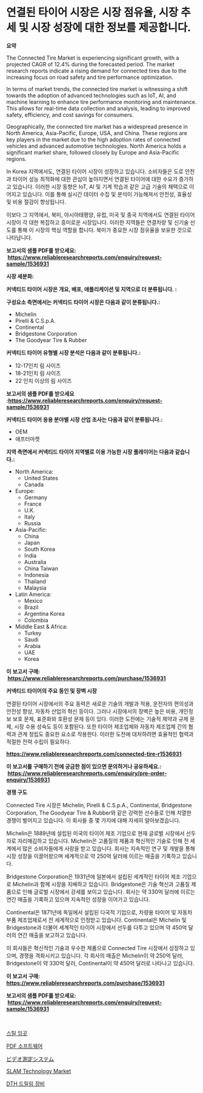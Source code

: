 <p><h1>연결된 타이어 시장은 시장 점유율, 시장 추세 및 시장 성장에 대한 정보를 제공합니다.</h1></p><p><strong>요약</strong></p>
<p><p>The Connected Tire Market is experiencing significant growth, with a projected CAGR of 12.4% during the forecasted period. The market research reports indicate a rising demand for connected tires due to the increasing focus on road safety and tire performance optimization.</p><p>In terms of market trends, the connected tire market is witnessing a shift towards the adoption of advanced technologies such as IoT, AI, and machine learning to enhance tire performance monitoring and maintenance. This allows for real-time data collection and analysis, leading to improved safety, efficiency, and cost savings for consumers.</p><p>Geographically, the connected tire market has a widespread presence in North America, Asia-Pacific, Europe, USA, and China. These regions are key players in the market due to the high adoption rates of connected vehicles and advanced automotive technologies. North America holds a significant market share, followed closely by Europe and Asia-Pacific regions.</p><p>In Korea 지역에서도, 연결된 타이어 시장이 성장하고 있습니다. 소비자들은 도로 안전과 타이어 성능 최적화에 대한 관심이 높아지면서 연결된 타이어에 대한 수요가 증가하고 있습니다. 이러한 시장 동향은 IoT, AI 및 기계 학습과 같은 고급 기술의 채택으로 이어지고 있습니다. 이를 통해 실시간 데이터 수집 및 분석이 가능해져서 안전성, 효율성 및 비용 절감이 향상됩니다.</p><p>이보다 그 지역에서, 북미, 아시아태평양, 유럽, 미국 및 중국 지역에서도 연결된 타이어 시장이 각 대한 복잡하고 흥미로운 시장입니다. 이러한 지역들은 연결차량 및 신기술 선도를 통해 이 시장의 핵심 역할을 합니다. 북미가 중요한 시장 점유율을 보유한 것으로 나타납니다.</p></p>
<p><strong>보고서의 샘플 PDF를 받으세요: &nbsp;<a href="https://www.reliableresearchreports.com/enquiry/request-sample/1536931">https://www.reliableresearchreports.com/enquiry/request-sample/1536931</a></strong></p>
<p><strong>시장 세분화:</strong></p>
<p><strong> 커넥티드 타이어 시장은 개요, 배포, 애플리케이션 및 지역으로 더 분류됩니다. :</strong></p>
<p><strong>구성요소 측면에서는 커넥티드 타이어 시장은 다음과 같이 분류됩니다.:</strong></p>
<p><ul><li>Michelin</li><li>Pirelli & C.S.p.A.</li><li>Continental</li><li>Bridgestone Corporation</li><li>The Goodyear Tire & Rubber</li></ul></p>
<p><strong> 커넥티드 타이어 유형별 시장 분석은 다음과 같이 분류됩니다.:</strong></p>
<p><ul><li>12-17인치 림 사이즈</li><li>18-21인치 림 사이즈</li><li>22 인치 이상의 림 사이즈</li></ul></p>
<p><strong>보고서의 샘플 PDF를 받으세요 :<a href="https://www.reliableresearchreports.com/enquiry/request-sample/1536931">https://www.reliableresearchreports.com/enquiry/request-sample/1536931</a></strong></p>
<p><strong> 커넥티드 타이어 응용 분야별 시장 산업 조사는 다음과 같이 분류됩니다.:</strong></p>
<p><ul><li>OEM</li><li>애프터마켓</li></ul></p>
<p><strong>지역 측면에서 커넥티드 타이어 지역별로 이용 가능한 시장 플레이어는 다음과 같습니다.:</strong></p>
<p><ul>
    <li>
        North America:
        <ul>
            <li>United States</li>
            <li>Canada</li>
        </ul>
    </li>
    <li>
        Europe:
        <ul>
            <li>Germany</li>
            <li>France</li>
            <li>U.K.</li>
            <li>Italy</li>
            <li>Russia</li>
        </ul>
    </li>
    <li>
        Asia-Pacific:
        <ul>
            <li>China</li>
            <li>Japan</li>
            <li>South Korea</li>
            <li>India</li>
            <li>Australia</li>
            <li>China Taiwan</li>
            <li>Indonesia</li>
            <li>Thailand</li>
            <li>Malaysia</li>
        </ul>
    </li>
    <li>
        Latin America:
        <ul>
            <li>Mexico</li>
            <li>Brazil</li>
            <li>Argentina Korea</li>
            <li>Colombia</li>
        </ul>
    </li>
    <li>
        Middle East & Africa:
        <ul>
            <li>Turkey</li>
            <li>Saudi</li>
            <li>Arabia</li>
            <li>UAE</li>
            <li>Korea</li>
        </ul>
    </li>
    </ul></p>
<p><strong>이 보고서 구매: &nbsp;<a href="https://www.reliableresearchreports.com/purchase/1536931">https://www.reliableresearchreports.com/purchase/1536931</a></strong></p>
<p><strong>커넥티드 타이어의 주요 동인 및 장벽 시장</strong></p>
<p><p>연결된 타이어 시장에서의 주요 동력은 새로운 기술의 개발과 적용, 운전자의 편의성과 안전성 향상, 자동차 산업의 혁신 등이다. 그러나 시장에서의 장벽은 높은 비용, 개인정보 보호 문제, 표준화와 호환성 문제 등이 있다. 이러한 도전에는 기술적 제약과 규제 문제, 시장 수용 성숙도 등이 포함된다. 또한 타이어 제조업체와 자동차 제조업체 간의 협력과 관계 정립도 중요한 요소로 작용한다. 이러한 도전에 대처하려면 효율적인 협력과 적절한 전략 수립이 필요하다.</p></p>
<p><strong><a href="https://www.reliableresearchreports.com/connected-tire-r1536931">https://www.reliableresearchreports.com/connected-tire-r1536931</a></strong></p>
<p><strong>이 보고서를 구매하기 전에 궁금한 점이 있으면 문의하거나 공유하세요.: &nbsp;<a href="https://www.reliableresearchreports.com/enquiry/pre-order-enquiry/1536931">https://www.reliableresearchreports.com/enquiry/pre-order-enquiry/1536931</a></strong></p>
<p><strong>경쟁 구도</strong></p>
<p><p>Connected Tire 시장은 Michelin, Pirelli & C.S.p.A., Continental, Bridgestone Corporation, The Goodyear Tire & Rubber와 같은 강력한 선수들로 인해 치열한 경쟁이 벌어지고 있습니다. 이 회사들 중 몇 가지에 대해 자세히 알아보겠습니다.</p><p>Michelin은 1889년에 설립된 미국의 타이어 제조 기업으로 현재 글로벌 시장에서 선두자로 자리매김하고 있습니다. Michelin은 고품질의 제품과 혁신적인 기술로 인해 전 세계에서 많은 소비자들에게 사랑을 받고 있습니다. 회사는 지속적인 연구 및 개발을 통해 시장 성장을 이끌어왔으며 세계적으로 약 250억 달러에 이르는 매출을 기록하고 있습니다.</p><p>Bridgestone Corporation은 1931년에 일본에서 설립된 세계적인 타이어 제조 기업으로 Michelin과 함께 시장을 지배하고 있습니다. Bridgestone은 기술 혁신과 고품질 제품으로 인해 글로벌 시장에서 강세를 보이고 있습니다. 회사는 약 330억 달러에 이르는 연간 매출을 기록하고 있으며 지속적인 성장을 이어가고 있습니다.</p><p>Continental은 1871년에 독일에서 설립된 다국적 기업으로, 차량용 타이어 및 자동차 부품 제조업체로서 전 세계적으로 인정받고 있습니다. Continental은 Michelin 및 Bridgestone과 더불어 세계적인 타이어 시장에서 선두를 다투고 있으며 약 450억 달러의 연간 매출을 보고하고 있습니다.</p><p>이 회사들은 혁신적인 기술과 우수한 제품으로 Connected Tire 시장에서 성장하고 있으며, 경쟁을 격화시키고 있습니다. 각 회사의 매출은 Michelin이 약 250억 달러, Bridgestone이 약 330억 달러, Continental이 약 450억 달러로 나타나고 있습니다.</p></p>
<p><strong>이 보고서 구매: &nbsp; <a href="https://www.reliableresearchreports.com/purchase/1536931">https://www.reliableresearchreports.com/purchase/1536931</a></strong></p>
<p><strong>보고서의 샘플 PDF를 받으세요: &nbsp;<a href="https://www.reliableresearchreports.com/enquiry/request-sample/1536931">https://www.reliableresearchreports.com/enquiry/request-sample/1536931</a></strong><strong></strong></p>
<p>&nbsp;</p>
<p><p><a href="https://medium.com/@margrethowe2016/%EA%B0%95%EC%B2%A0-%EB%9D%A0-%EC%8B%9C%EC%9E%A5-%EB%B6%84%EC%84%9D-cagr-%EC%8B%9C%EC%9E%A5-%EC%84%B8%EB%B6%84%ED%99%94-%EB%B0%8F-%EA%B8%80%EB%A1%9C%EB%B2%8C-%EC%82%B0%EC%97%85-%EA%B0%9C%EC%9A%94-3ae548c26bb1">스틸 잉곳</a></p><p><a href="https://medium.com/@thadnader1941/pdf-%EC%86%8C%ED%94%84%ED%8A%B8%EC%9B%A8%EC%96%B4-%EC%8B%9C%EC%9E%A5-2031%EB%85%84%EA%B9%8C%EC%A7%80%EC%9D%98-%ED%8A%B8%EB%A0%8C%EB%93%9C-%EC%98%88%EC%B8%A1-%EB%B0%8F-%EA%B2%BD%EC%9F%81-%EB%B6%84%EC%84%9D-0159f57ff32b">PDF 소프트웨어</a></p><p><a href="https://medium.com/@johneahan44556754/%E3%83%93%E3%83%87%E3%82%AA%E6%B8%AC%E5%AE%9A%E3%82%B7%E3%82%B9%E3%83%86%E3%83%A0%E5%B8%82%E5%A0%B4%E3%81%AE%E3%83%A1%E3%83%88%E3%83%AA%E3%82%AF%E3%82%B9%E3%81%AE%E3%83%87%E3%82%B3%E3%83%BC%E3%83%89-%E5%B8%82%E5%A0%B4%E3%82%B7%E3%82%A7%E3%82%A2-%E3%83%88%E3%83%AC%E3%83%B3%E3%83%89-%E3%81%8A%E3%82%88%E3%81%B3%E6%88%90%E9%95%B7%E3%83%91%E3%82%BF%E3%83%BC%E3%83%B3-55e308a18ca6">ビデオ測定システム</a></p><p><a href="https://github.com/edytherolanlouisejk1miz0wig/Market-Research-Report-List-2/blob/main/slam-technology-market.md">SLAM Technology Market</a></p><p><a href="https://medium.com/@frankfurter67567/dth-%EB%93%9C%EB%A6%B4%EB%A7%81-%EB%A6%AD-%EC%8B%9C%EC%9E%A5-%EC%8B%9C%EC%9E%A5-cagr-%EC%8B%9C%EC%9E%A5-%ED%8A%B8%EB%A0%8C%EB%93%9C-%EB%B0%8F-%EC%84%B1%EC%9E%A5-%EC%A0%84%EB%9E%B5%EC%97%90-%EB%8C%80%ED%95%9C-%ED%86%B5%EC%B0%B0%EB%A0%A5-a8c47adcf50d">DTH 드릴링 장비</a></p></p>